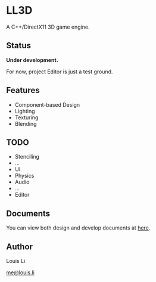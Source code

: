 # LL3D

A C++/DirectX11 3D game engine.

## Status

**Under development.**

For now, project Editor is just a test ground.

## Features

- Component-based Design
- Lighting
- Texturing
- Blending

## TODO

- Stenciling
- ...
- UI
- Physics
- Audio
- ...
- Editor

## Documents

You can view both design and develop documents at [here](https://onedrive.live.com/redir?page=view&resid=CD6518D498235073!2141&authkey=!AMsU_BK42yKOQEU).

## Author

Louis Li

me@louis.li


